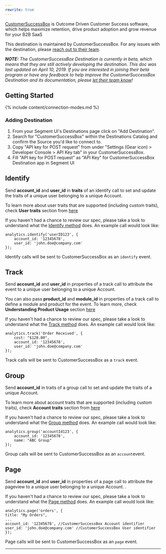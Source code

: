```yaml
---
rewrite: true
---
```


[CustomerSuccessBox](https://customersuccessbox.com/?utm_source=segmentio&utm_medium=docs&utm_campaign=partners) is Outcome Driven Customer Success software, which helps maximize retention, drive product adoption and grow revenue for your B2B SaaS

This destination is maintained by CustomerSuccessBox. For any issues with the destination, please [reach out to their team](mailto:support@customersuccessbox.com).

_**NOTE:** The CustomerSuccessBox Destination is currently in beta, which means that they are still actively developing the destination. This doc was last updated on April 10, 2019. If you are interested in joining their beta program or have any feedback to help improve the CustomerSuccessBox Destination and its documentation, please [let  their team know](mailto:support@customersuccessbox.com)!_


## Getting Started

{% include content/connection-modes.md %}


### Adding Destination

1. From your Segment UI's Destinations page click on "Add Destination".
2. Search for "CustomerSuccessBox" within the Destinations Catalog and confirm the Source you'd like to connect to.
3. Copy "API key for POST request" from under "Settings (Gear icon) > Developer Console > API Key tab" in your CustomerSuccessBox.
4. Fill "API key for POST request" as "API Key" for CustomerSuccessBox Destination app in Segment UI

## Identify

Send **account_id** and **user_id** in **traits** of an identify call to set and update the traits of a unique user belonging to a unique Account.

To learn more about user traits that are supported (including custom traits), check **User traits** section from [here](https://support.customersuccessbox.com/article/77-customersuccessbox-destination-on-segment-com)

If you haven't had a chance to review our spec, please take a look to understand what the [Identify method](https://segment.com/docs/spec/identify/) does. An example call would look like:

```
analytics.identify('userID123', {
	account_id: '12345678',
	user_id: 'john.doe@company.com'
});
```

Identify calls will be sent to CustomerSuccessBox as an `identify` event.


## Track

Send **account_id** and **user_id** in properties of a track call to attribute the event to a unique user belonging to a unique Account.

You can also pass **product_id** and **module_id** in properties of a track call to define a module and product for the event. To learn more, check **Understanding Product Usage** section [here](https://support.customersuccessbox.com/article/70-getting-started-with-customersuccessbox)

If you haven't had a chance to review our spec, please take a look to understand what the [Track method](https://segment.com/docs/spec/track/) does. An example call would look like:

```
analytics.track('Order Received', {
	cost: "$120.00",
	account_id: '12345678',
	user_id: 'john.doe@company.com'
});
```

Track calls will be sent to CustomerSuccessBox as a `track` event.


## Group

Send **account_id** in traits of a group call to set and update the traits of a unique Account.

To learn more about account traits that are supported (including custom traits), check **Account traits** section from [here](https://support.customersuccessbox.com/article/77-customersuccessbox-destination-on-segment-com)

If you haven't had a chance to review our spec, please take a look to understand what the [Group method](https://segment.com/docs/spec/group/) does. An example call would look like:

```
analytics.group('accountId123', {
	account_id: '12345678',
	name: "ABC Group"
});
```

Group calls will be sent to CustomerSuccessBox as an `account`event.

## Page

Send **account_id** and **user_id** in properties of a page call to attribute the pageview to a unique user belonging to a unique Account. .

If you haven't had a chance to review our spec, please take a look to understand what the [Page method](https://segment.com/docs/spec/page/) does. An example call would look like:

```
analytics.page('orders', {
title: "My Orders",
...
account_id: '12345678', //CustomerSuccessBox Account identifier
user_id: 'john.doe@company.com' //CustomerSuccessBox User identifier
});
```

Page calls will be sent to CustomerSuccessBox as an `page` event.

---